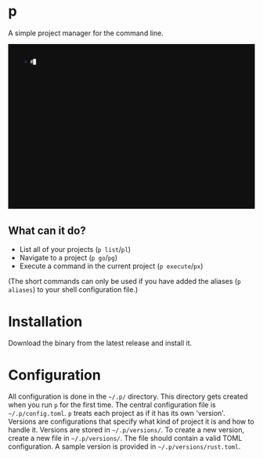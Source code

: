 # p

A simple project manager for the command line.

![p demo](./examples/demo/demo.gif)

## What can it do?

- List all of your projects (`p list`/`pl`)
- Navigate to a project (`p go`/`pg`)
- Execute a command in the current project (`p execute`/`px`)

(The short commands can only be used if you have added the aliases (`p aliases`) to your shell configuration file.)

# Installation

Download the binary from the latest release and install it.

# Configuration

All configuration is done in the `~/.p/` directory. This directory gets created when you run `p` for the first time.
The central configuration file is `~/.p/config.toml`.
`p` treats each project as if it has its own 'version'. Versions are configurations that specify what kind of project it is and how to handle it. Versions are stored in `~/.p/versions/`. To create a new version, create a new file in `~/.p/versions/`. The file should contain a valid TOML configuration. A sample version is provided in `~/.p/versions/rust.toml`.

